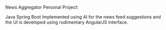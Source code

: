 News Aggregator Personal Project: 

Java Spring Boot Implemented using AI for the news feed suggestions and the UI is developed using rudimentary AngularJS interface. 

